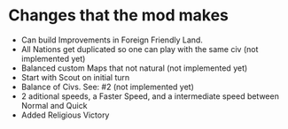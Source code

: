 # Changes that the mod makes


- Can build Improvements in Foreign Friendly Land.
- All Nations get duplicated so one can play with the same civ (not implemented yet)
- Balanced custom Maps that not natural (not implemented yet)
- Start with Scout on initial turn
- Balance of Civs. See: #2 (not implemented yet)
- 2 aditional speeds, a Faster Speed, and a intermediate speed between Normal and Quick
- Added Religious Victory
